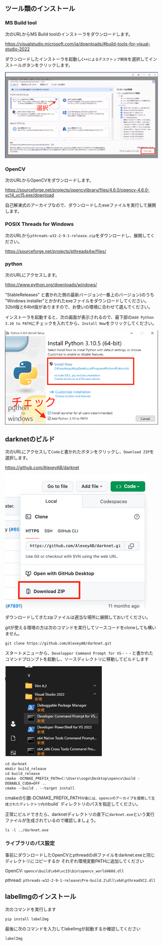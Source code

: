 ## ツール類のインストール
### MS Build tool
次のURLからMS Build toolのインストーラをダウンロードします。

<https://visualstudio.microsoft.com/ja/downloads/#build-tools-for-visual-studio-2022>

ダウンロードしたインストーラを起動し`C++によるデスクトップ開発`を選択してインストールボタンをクリックします。

![img](./img/buildTool.png "buildTool")


### OpenCV
次のURLからOpenCVをダウンロードします。

<https://sourceforge.net/projects/opencvlibrary/files/4.6.0/opencv-4.6.0-vc14_vc15.exe/download>

自己解凍式のアーカイブなので、ダウンロードしたexeファイルを実行して展開します。

### POSIX Threads for Windows
次のURLから`pthreads-w32-2-9-1-release.zip`をダウンロードし、展開してください。

<https://sourceforge.net/projects/pthreads4w/files/>

### python
次のURLにアクセスします。

<https://www.python.org/downloads/windows/>

"StableReleases" と書かれた側の最新バージョン(一番上のバージョン)のうち
"Windows installer"とかかれたexeファイルをダウンロードしてください。
32bit版と64bit版がありますので、お使いの環境に合わせて選んでください。

インストーラを起動すると、次の画面が表示されるので、最下部の`Add Python 3.10 to PATH`にチェックを入れてから、`Install Now`をクリックしてください。

![img](./img/pyhthonInstaller.png "pythonInstaller")

## darknetのビルド
次のURLにアクセスして`Code`と書かれたボタンをクリックし、`Download ZIP`を選択します。

<https://github.com/AlexeyAB/darknet>

![img](./img/downloadDarknet.png "downloadDarknet")

ダウンロードしてきたzipファイルは適当な場所に展開しておいてください。

gitが使える環境の方は次のコマンドを実行してソースコードをcloneしても構いません。
```
git clone https://github.com/AlexeyAB/darknet.git
```

スタートメニューから、`Developper Command Prompt for VS・・・`と書かれた
コマンドプロンプトを起動し、ソースディレクトリに移動してビルドします

![img](./img/cmdprompt.png "cmdprompt")

```
cd darknet
mkdir build_release
cd build_release
cmake -DCMAKE_PREFIX_PATH=C:\Users\sogo\Desktop\opencv\build -DENABLE_CUDA=OFF ..
cmake --build . --target install
```

cmakeの引数-DCMAKE_PREFIX_PATH`の後には、opencvのアーカイブを展開して生成されたディレクトリ内の`build`
ディレクトリのパスを指定してください。


正常にビルドできたら、darknetディレクトリの直下に`darknet.exe`という実行ファイルが生成されているので確認しましょう。
```
ls -l ../darknet.exe
```

### ライブラリのパス設定
事前にダウンロードしたOpenCVとpthreadのdllファイルをdarknet.exeと同じディレクトリにコピーするか
それぞれ環境変数PATHに追加してください

OpenCV: `opencv\build\x64\vc15\bin\opencv_world460d.dll`

pthread: `pthreads-w32-2-9-1-release\Pre-build.2\dll\x64\pthreadVC2.dll`

## labelImgのインストール
次のコマンドを実行します
```
pip install labelImg
```

最後に次のコマンドを入力してlabelImgが起動するか確認してください
```
labelImg
```
